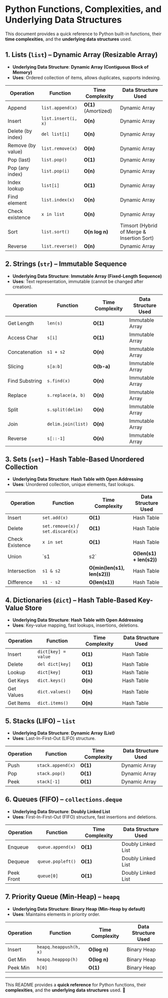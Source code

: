 # Python Functions, Complexities, and Underlying Data Structures

This document provides a quick reference to Python built-in functions, their **time complexities**, and the **underlying data structures** used.

## 1. Lists (`list`) – Dynamic Array (Resizable Array)

- **Underlying Data Structure**: **Dynamic Array (Contiguous Block of Memory)**
- **Uses**: Ordered collection of items, allows duplicates, supports indexing.

| **Operation**   | **Function**         | **Time Complexity** | **Data Structure Used** |
|---------------|---------------------|--------------------|------------------------|
| Append       | `list.append(x)`     | **O(1)** (Amortized) | Dynamic Array |
| Insert       | `list.insert(i, x)`  | **O(n)** | Dynamic Array |
| Delete (by index) | `del list[i]`   | **O(n)** | Dynamic Array |
| Remove (by value) | `list.remove(x)` | **O(n)** | Dynamic Array |
| Pop (last)   | `list.pop()`         | **O(1)** | Dynamic Array |
| Pop (any index) | `list.pop(i)`   | **O(n)** | Dynamic Array |
| Index lookup | `list[i]`            | **O(1)** | Dynamic Array |
| Find element | `list.index(x)`      | **O(n)** | Dynamic Array |
| Check existence | `x in list`       | **O(n)** | Dynamic Array |
| Sort         | `list.sort()`        | **O(n log n)** | Timsort (Hybrid of Merge & Insertion Sort) |
| Reverse      | `list.reverse()`     | **O(n)** | Dynamic Array |

## 2. Strings (`str`) – Immutable Sequence

- **Underlying Data Structure**: **Immutable Array (Fixed-Length Sequence)**
- **Uses**: Text representation, immutable (cannot be changed after creation).

| **Operation**    | **Function**         | **Time Complexity** | **Data Structure Used** |
|----------------|---------------------|--------------------|------------------------|
| Get Length    | `len(s)`             | **O(1)** | Immutable Array |
| Access Char   | `s[i]`               | **O(1)** | Immutable Array |
| Concatenation | `s1 + s2`            | **O(n)** | Immutable Array |
| Slicing       | `s[a:b]`             | **O(b-a)** | Immutable Array |
| Find Substring | `s.find(x)`         | **O(n)** | Immutable Array |
| Replace       | `s.replace(a, b)`    | **O(n)** | Immutable Array |
| Split         | `s.split(delim)`     | **O(n)** | Immutable Array |
| Join          | `delim.join(list)`   | **O(n)** | Immutable Array |
| Reverse       | `s[::-1]`            | **O(n)** | Immutable Array |

## 3. Sets (`set`) – Hash Table-Based Unordered Collection

- **Underlying Data Structure**: **Hash Table with Open Addressing**
- **Uses**: Unordered collection, unique elements, fast lookups.

| **Operation**  | **Function**     | **Time Complexity** | **Data Structure Used** |
|--------------|---------------|--------------------|------------------------|
| Insert      | `set.add(x)`   | **O(1)** | Hash Table |
| Delete      | `set.remove(x)` / `set.discard(x)` | **O(1)** | Hash Table |
| Check Existence | `x in set` | **O(1)** | Hash Table |
| Union       | `s1 | s2`      | **O(len(s1) + len(s2))** | Hash Table |
| Intersection | `s1 & s2`     | **O(min(len(s1), len(s2)))** | Hash Table |
| Difference  | `s1 - s2`      | **O(len(s1))** | Hash Table |

## 4. Dictionaries (`dict`) – Hash Table-Based Key-Value Store

- **Underlying Data Structure**: **Hash Table with Open Addressing**
- **Uses**: Key-value mapping, fast lookups, insertions, deletions.

| **Operation** | **Function**         | **Time Complexity** | **Data Structure Used** |
|-------------|---------------------|--------------------|------------------------|
| Insert     | `dict[key] = value`  | **O(1)** | Hash Table |
| Delete     | `del dict[key]`      | **O(1)** | Hash Table |
| Lookup     | `dict[key]`          | **O(1)** | Hash Table |
| Get Keys   | `dict.keys()`        | **O(n)** | Hash Table |
| Get Values | `dict.values()`      | **O(n)** | Hash Table |
| Get Items  | `dict.items()`       | **O(n)** | Hash Table |

## 5. Stacks (LIFO) – `list`

- **Underlying Data Structure**: **Dynamic Array (List)**
- **Uses**: Last-In-First-Out (LIFO) structure.

| **Operation**  | **Function**      | **Time Complexity** | **Data Structure Used** |
|--------------|----------------|--------------------|------------------------|
| Push        | `stack.append(x)` | **O(1)** | Dynamic Array |
| Pop         | `stack.pop()`    | **O(1)** | Dynamic Array |
| Peek        | `stack[-1]`      | **O(1)** | Dynamic Array |

## 6. Queues (FIFO) – `collections.deque`

- **Underlying Data Structure**: **Doubly Linked List**
- **Uses**: First-In-First-Out (FIFO) structure, fast insertions and deletions.

| **Operation**  | **Function**            | **Time Complexity** | **Data Structure Used** |
|--------------|------------------------|--------------------|------------------------|
| Enqueue     | `queue.append(x)`      | **O(1)** | Doubly Linked List |
| Dequeue     | `queue.popleft()`      | **O(1)** | Doubly Linked List |
| Peek Front  | `queue[0]`             | **O(1)** | Doubly Linked List |

## 7. Priority Queue (Min-Heap) – `heapq`

- **Underlying Data Structure**: **Binary Heap (Min-Heap by default)**
- **Uses**: Maintains elements in priority order.

| **Operation**  | **Function**         | **Time Complexity** | **Data Structure Used** |
|--------------|---------------------|--------------------|------------------------|
| Insert      | `heapq.heappush(h, x)` | **O(log n)** | Binary Heap |
| Get Min     | `heapq.heappop(h)`     | **O(log n)** | Binary Heap |
| Peek Min    | `h[0]`                 | **O(1)** | Binary Heap |

---

This README provides a **quick reference** for Python functions, their **complexities**, and the **underlying data structures** used. 🚀
